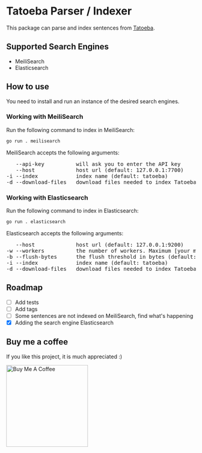 # Tatoeba Parser / Indexer

This package can parse and index sentences from [Tatoeba](https://tatoeba.org).

## Supported Search Engines

* MeiliSearch
* Elasticsearch

## How to use

You need to install and run an instance of the desired search engines.

### Working with MeiliSearch

Run the following command to index in MeiliSearch:

```bash
go run . meilisearch
```

MeiliSearch accepts the following arguments:

<pre>
   --api-key          will ask you to enter the API key
   --host             host url (default: 127.0.0.1:7700)
-i --index            index name (default: tatoeba)
-d --download-files   download files needed to index Tatoeba's sentences
</pre>

### Working with Elasticsearch

Run the following command to index in Elasticsearch:

```bash
go run . elasticsearch
```

Elasticsearch accepts the following arguments:

<pre>
   --host             host url (default: 127.0.0.1:9200)
-w --workers          the number of workers. Maximum [your maximum workers available will be printed here] (default: 2)
-b --flush-bytes      the flush threshold in bytes (default: 1000000)
-i --index            index name (default: tatoeba)
-d --download-files   download files needed to index Tatoeba's sentences
</pre>

## Roadmap

- [ ] Add tests
- [ ] Add tags
- [ ] Some sentences are not indexed on MeiliSearch, find what's happening
- [x] Adding the search engine Elasticsearch

## Buy me a coffee

If you like this project, it is much appreciated :)

<a href="https://www.buymeacoffee.com/cronos87" target="_blank"><img src="https://cdn.buymeacoffee.com/buttons/v2/default-red.png" alt="Buy Me A Coffee" width="217"></a>
